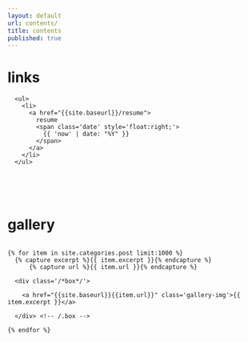 ```yaml
---
layout: default
url: contents/
title: contents
published: true
---
```


<style>
   /*! gallery style fot testing */
  .gallery {
    width: 100%;
    display: grid;
    /*grid-template-columns: repeat(auto-fill,minmax(20vh, 1fr));
    grid-auto-rows: minmax(min-content, max-content);
    justify-content: center;*/
  }

  .box {
    flex-basis: 25%;
    width: 100%;
    padding: 10px;
  }

  .gallery-img img {
    width: 20vh;
	object-fit: cover;
    transform: scale(1); 
    transition: all 0.3s ease-in-out;
  &:hover {
    transform: scale(1.05);
  }
</style>


<div class='listing col6 pad4h margin3' style='padding-bottom:6em;'>

  <h1>links</h1>
  
  <div class='splash' style='padding-bottom:3.42em; padding-left:1em;'>
    
    <ul>
      <li>
        <a href="{{site.baseurl}}/resume">
          resume
          <span class='date' style='float:right;'>
            {{ 'now' | date: "%Y" }}
          </span>
        </a>
      </li>
    </ul>
    
  </div> <!-- /.splash -->
  
  <h1>gallery</h1>

  <span class='splash'></span>

  <div class='gallery'> 

    {% for item in site.categories.post limit:1000 %}
      {% capture excerpt %}{{ item.excerpt }}{% endcapture %}
    	  {% capture url %}{{ item.url }}{% endcapture %}
    
      <div class='/*box*/'>
      
        <a href="{{site.baseurl}}{{item.url}}" class='gallery-img'>{{ item.excerpt }}</a>
        
      </div> <!-- /.box -->
      
    {% endfor %}
    
  </div> <!-- /.gallery -->

</div> <!-- /.listing -->